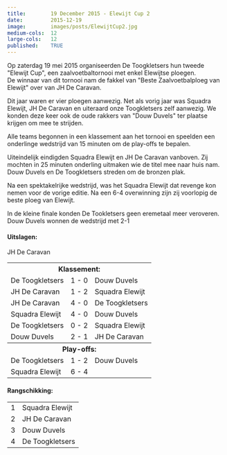 ```yaml
---
title:        19 December 2015 - Elewijt Cup 2
date:         2015-12-19
image:        images/posts/ElewijtCup2.jpg
medium-cols:  12
large-cols:   12
published:    TRUE
---
```

<p>Op zaterdag 19 mei 2015 organiseerden De Toogkletsers hun tweede "Elewijt Cup", een zaalvoetbaltornooi met enkel Elewijtse ploegen.<br/>
  De winnaar van dit tornooi nam de fakkel van "Beste Zaalvoetbalploeg van Elewijt" over van JH De Caravan.</p>

<p>Dit jaar waren er vier ploegen aanwezig. Net als vorig jaar was Squadra Elewijt, JH De Caravan en uiteraard onze Toogkletsers zelf aanwezig. We konden deze keer ook de oude rakkers van "Douw Duvels" ter plaatse krijgen om mee te strijden.</p>

<p>Alle teams begonnen in een klassement aan het tornooi en speelden een onderlinge wedstrijd van 15 minuten om de play-offs te bepalen.</p>

<p>Uiteindelijk eindigden Squadra Elewijt en JH De Caravan vanboven. Zij mochten in 25 minuten onderling uitmaken wie de titel mee naar huis nam. Douw Duvels en De Toogkletsers streden om de bronzen plak.</p>

<p>Na een spektakelrijke wedstrijd, was het Squadra Elewijt dat revenge kon nemen voor de vorige editie. Na een 6-4 overwinning zijn zij voorlopig de beste ploeg van Elewijt.</p>

<p>In de kleine finale konden De Tookletsers geen eremetaal meer veroveren. Douw Duvels wonnen de wedstrijd met 2-1</p>

<h4>Uitslagen:</h4>
<table width="100%" border="0">
    <tbody>
        <tr><th colspan="3">Klassement:</th></tr>
        <tr>
            <td>De Toogkletsers</td><td>1 - 0</td><td>Douw Duvels</td>
        </tr>
        <tr>
            <td>JH De Caravan</td><td>1 - 2</td><td>Squadra Elewijt</td>
        </tr>
        <tr>
            <td>JH De Caravan</td><td>4 - 0</td><td>De Toogkletsers</td>
        </tr>
        <tr>
            <td>Squadra Elewijt</td><td>4 - 0</td><td>Douw Duvels</td>
        </tr>
        <tr>
            <td>De Toogkletsers</td><td>0 - 2</td><td>Squadra Elewijt</td>
        </tr>
        <tr>
            <td>Douw Duvels</td><td>2 - 1</td><td>JH De Caravan</td>
        </tr>
        <tr><th colspan="3">Play-offs:</th></tr>
        <tr>
            <td>De Toogkletsers</td><td>1 - 2</td><td>Douw Duvels</td>
        </tr>
        <tr>
            <td>Squadra Elewijt</td><td>6 - 4</td>JH De Caravan<td></td>
        </tr>
    </tbody>
</table>

<h4>Rangschikking:</h4>
<table width="100%" border="0">
    <tbody>
        <tr>
            <td>1</td>
            <td>Squadra Elewijt</td>
        </tr>
        <tr>
            <td>2</td>
            <td>JH De Caravan</td>
        </tr>
        <tr>
            <td>3</td>
            <td>Douw Duvels</td>
        </tr>
        <tr>
            <td>4</td>
            <td>De Toogkletsers</td>
        </tr>
    </tbody>
</table>